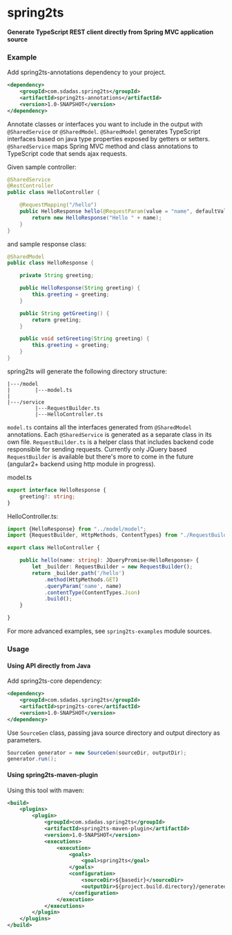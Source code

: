 # spring2ts

**Generate TypeScript REST client directly from Spring MVC application source**

### Example

Add spring2ts-annotations dependency to your project.

```xml
<dependency>
    <groupId>com.sdadas.spring2ts</groupId>
    <artifactId>spring2ts-annotations</artifactId>
    <version>1.0-SNAPSHOT</version>
</dependency>
```

Annotate classes or interfaces you want to include in the output with `@SharedService` or `@SharedModel`.
`@SharedModel` generates TypeScript interfaces based on java type properties exposed by getters or setters.
`@SharedService` maps Spring MVC method and class annotations to TypeScript code that sends ajax requests.

Given sample controller:

```java
@SharedService
@RestController
public class HelloController {

    @RequestMapping("/hello")
    public HelloResponse hello(@RequestParam(value = "name", defaultValue = "world") String name) {
        return new HelloResponse("Hello " + name);
    }
}
```

and sample response class:

```java
@SharedModel
public class HelloResponse {

    private String greeting;

    public HelloResponse(String greeting) {
        this.greeting = greeting;
    }

    public String getGreeting() {
        return greeting;
    }

    public void setGreeting(String greeting) {
        this.greeting = greeting;
    }
}
```

spring2ts will generate the following directory structure:

```
|---/model
|        |---model.ts
|
|---/service
         |---RequestBuilder.ts
         |---HelloController.ts
```

`model.ts` contains all the interfaces generated from `@SharedModel` annotations. Each `@SharedService` is generated as a separate class in its own file. `RequestBuilder.ts` is a helper class that includes backend code responsible for sending requests. Currently only JQuery based `RequestBuilder` is available but there's more to come in the future (angular2+ backend using http module in progress).

model.ts

```typescript
export interface HelloResponse {
    greeting?: string;
}
```

HelloController.ts:

```typescript
import {HelloResponse} from "../model/model";
import {RequestBuilder, HttpMethods, ContentTypes} from "./RequestBuilder";

export class HelloController {

    public hello(name: string): JQueryPromise<HelloResponse> {
        let _builder: RequestBuilder = new RequestBuilder();
        return _builder.path('/hello')
            .method(HttpMethods.GET)
            .queryParam('name', name)
            .contentType(ContentTypes.Json)
            .build();
    }

}
```

For more advanced examples, see `spring2ts-examples` module sources.

### Usage

#### Using API directly from Java

Add spring2ts-core dependency:

```xml
<dependency>
    <groupId>com.sdadas.spring2ts</groupId>
    <artifactId>spring2ts-core</artifactId>
    <version>1.0-SNAPSHOT</version>
</dependency>
```

Use `SourceGen` class, passing java source directory and output directory as parameters.

```java
SourceGen generator = new SourceGen(sourceDir, outputDir);
generator.run();
```

#### Using spring2ts-maven-plugin

Using this tool with maven:

```xml
<build>
    <plugins>
        <plugin>
            <groupId>com.sdadas.spring2ts</groupId>
            <artifactId>spring2ts-maven-plugin</artifactId>
            <version>1.0-SNAPSHOT</version>
            <executions>
                <execution>
                    <goals>
                        <goal>spring2ts</goal>
                    </goals>
                    <configuration>
                        <sourceDir>${basedir}</sourceDir>
                        <outputDir>${project.build.directory}/generated-sources</outputDir>
                    </configuration>
                </execution>
            </executions>
        </plugin>
    </plugins>
</build>
```